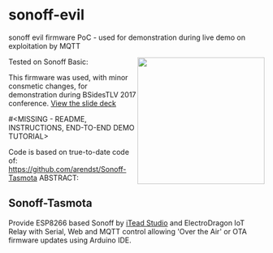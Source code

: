 # sonoff-evil
sonoff evil firmware PoC - used for demonstration during live demo on exploitation by MQTT

Tested on Sonoff Basic:
<img src="https://github.com/arendst/arendst.github.io/blob/master/media/sonoffbasic.jpg" width="250" align="right" />

This firmware was used, with minor consmetic changes, for demonstration during BSidesTLV 2017 conference.
[View the slide deck](https://www.slideshare.net/moshez/mqtt-iot-explore-exploit-bsidestlv-2017-june-2017)

#<MISSING - README, INSTRUCTIONS, END-TO-END DEMO TUTORIAL>

Code is based on true-to-date code of:
https://github.com/arendst/Sonoff-Tasmota
ABSTRACT:
## Sonoff-Tasmota
Provide ESP8266 based Sonoff by [iTead Studio](https://www.itead.cc/) and ElectroDragon IoT Relay with Serial, Web and MQTT control allowing 'Over the Air' or OTA firmware updates using Arduino IDE.

